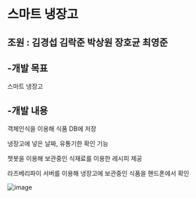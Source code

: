 # 스마트 냉장고
## 조원 : 김경섭 김락준 박상원 장호균 최영준
## -개발 목표
스마트 냉장고
## -개발 내용
객체인식을 이용해 식품 DB에 저장

냉장고에 넣은 날짜, 유통기한 확인 기능

챗봇을 이용해 보관중인 식재료를 이용한 레시피 제공

라즈베리파이 서버를 이용해 냉장고에 보관중인 식품을 핸드폰에서 확인




![image](https://github.com/cubejun/capstone_design/assets/133946040/8f79bcb8-846f-4ac1-82cb-59325de95391)
